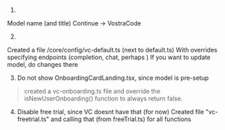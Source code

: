 
1. 
Model name (and title) Continue -> VostraCode

2. 
Created a file /core/config/vc-default.ts (next to default.ts)
With overrides specifying endpoints (completion, chat, perhaps )
If you want to update model, do changes there

3. Do not show OnboardingCardLanding.tsx, since model is pre-setup
 > created a vc-onboarding.ts file and override the isNewUserOnboarding() function to
    always return false.

4. Disable free trial, since VC doesnt have that (for now)
    Created file "vc-freetrial.ts" and calling that (from freeTrial.ts) for all functions


